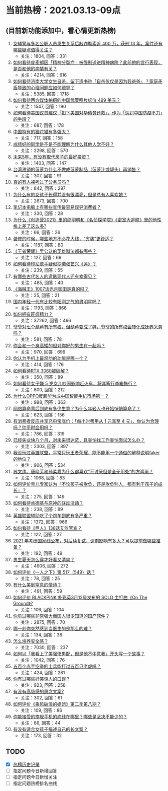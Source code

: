 # 当前热榜：2021.03.13-09点
## (目前新功能添加中，看心情更新热榜)
1. [女辅警与多名公职人员发生关系后敲诈勒索近 400 万，获刑 13 年，案件还有哪些疑点值得关注？](https://www.zhihu.com/question/448965331)
    * 关注：1804, 回答：331
2. [如何看待庞麦郎因「精神分裂症」被强制送进精神病院？此前他的言行表现，是否和他的病情有关？](https://www.zhihu.com/question/448900152)
    * 关注：4214, 回答：616
3. [如何看待济南大学女生自杀，留下遗书称「自杀仅仅是因为我爸爸」？家庭矛盾导致的心理问题应如何疏导？](https://www.zhihu.com/question/448002553)
    * 关注：5385, 回答：1718
4. [如何看待西方媒体拍摄的中国武警照片标价 499 美元？](https://www.zhihu.com/question/448824785)
    * 关注：1547, 回答：190
5. [如何看待美国议员建议「扣下美国对华债务还款」，作为「惩罚中国防疫不力」的手段？](https://www.zhihu.com/question/448932639)
    * 关注：687, 回答：178
6. [中国特有的狸花猫有多强大？](https://www.zhihu.com/question/423321345)
    * 关注：717, 回答：158
7. [成绩好的同学是不是不能理解为什么其他人学不好？](https://www.zhihu.com/question/440822975)
    * 关注：2298, 回答：570
8. [未来5年，有没有取代房子的最好投资？](https://www.zhihu.com/question/441692710)
    * 关注：1403, 回答：147
9. [台湾滞销的菠萝为什么不做成菠萝制品（菠萝汁或罐头）再销售？](https://www.zhihu.com/question/448567998)
    * 关注：307, 回答：91
10. [真的有人裸考过了公务员吗？](https://www.zhihu.com/question/276113114)
    * 关注：842, 回答：297
11. [为什么有的女孩子长得并没有很漂亮，但是总有人喜欢她？](https://www.zhihu.com/question/405378615)
    * 关注：2673, 回答：700
12. [笔记本电脑上有哪些宣传最容易误导消费者？](https://www.zhihu.com/question/448312575)
    * 关注：330, 回答：28
13. [为什么《创造营2021》里的邵明明和《名侦探学院》《密室大逃脱》里的他性格上差了这么多?](https://www.zhihu.com/question/448250412)
    * 关注：66, 回答：26
14. [装修的时候，哪些地方不必花大钱，“穷装”更舒适？](https://www.zhihu.com/question/434313025)
    * 关注：1187, 回答：80
15. [《王者荣耀》里公认的英雄叫法都有哪些？](https://www.zhihu.com/question/443766428)
    * 关注：127, 回答：69
16. [如何看待印尼歌手疑似抄袭张艺兴《莲》？](https://www.zhihu.com/question/448365086)
    * 关注：239, 回答：55
17. [有哪些古代名人的遗骸现代人还有幸得见？](https://www.zhihu.com/question/448762780)
    * 关注：485, 回答：40
18. [《海贼王》1007话光月御田是真的吗？](https://www.zhihu.com/question/448677870)
    * 关注：25, 回答：21
19. [国内年轻一代有比较有阳刚之气的男明星吗？](https://www.zhihu.com/question/436821458)
    * 关注：1193, 回答：866
20. [如何拥有旺盛精力？](https://www.zhihu.com/question/21671881)
    * 关注：37262, 回答：466
21. [爷爷对七个葫芦有所有权，但葫芦变成了娃，爷爷的所有权会转化成抚养义务吗？](https://www.zhihu.com/question/448535473)
    * 关注：581, 回答：78
22. [你会和一个身高矮的但对你好的男生在一起吗？](https://www.zhihu.com/question/445584899)
    * 关注：970, 回答：699
23. [你认为手机上最鸡肋的功能是哪一个？](https://www.zhihu.com/question/447620352)
    * 关注：414, 回答：176
24. [如何看待RTX 3060被破解？](https://www.zhihu.com/question/448654710)
    * 关注：350, 回答：89
25. [如何看待女子嫌 5 岁女儿吵闹影响赶火车，将其塞行李箱拖行？](https://www.zhihu.com/question/448927801)
    * 关注：800, 回答：212
26. [为什么OPPO反超华为成中国智能手机市场第一？](https://www.zhihu.com/question/448138840)
    * 关注：998, 回答：363
27. [网络算命背后到底有多少生意？为什么年轻人也开始悄悄算命了？](https://www.zhihu.com/question/448898621)
    * 关注：623, 回答：156
28. [有消费者反应共享充电宝涨价：「每小时费用从 1 元涨至 4 元」，你认为合理吗？你平时会用吗？](https://www.zhihu.com/question/448895932)
    * 关注：786, 回答：319
29. [已经失业快八个月，对未来很迷茫，且害怕找工作害怕面试怎么办？](https://www.zhihu.com/question/417983831)
    * 关注：2303, 回答：897
30. [我没玩过英雄联盟，平常只玩王者荣耀，能不能用一个通俗的解释说明faker的地位？](https://www.zhihu.com/question/432404612)
    * 关注：906, 回答：534
31. [苏文纨、唐晓芙和孙柔嘉为什么都喜欢“不讨厌但是全无用处”的方鸿渐？](https://www.zhihu.com/question/20567154)
    * 关注：1068, 回答：83
32. [如何评价育儿专家认为「不论孩子被欺负，还是欺负别人，都有利于孩子的成长」？](https://www.zhihu.com/question/448793829)
    * 关注：275, 回答：149
33. [如何看待肯德基与原神的联动活动？](https://www.zhihu.com/question/448206330)
    * 关注：238, 回答：89
34. [英雄联盟辅助吃了个炮车到底有多严重？](https://www.zhihu.com/question/341459636)
    * 关注：1372, 回答：966
35. [如何看待《巨人》138话艾笠官宣？](https://www.zhihu.com/question/447867811)
    * 关注：122, 回答：27
36. [2021 年考研国家线公布，对后续复试、调剂影响有多大？可以提前做哪些准备？](https://www.zhihu.com/question/448954054)
    * 关注：192, 回答：49
37. [男生夏天怎么穿才好看又清爽？](https://www.zhihu.com/question/401002312)
    * 关注：4906, 回答：272
38. [如何评价《一人之下》第 517（549）话？](https://www.zhihu.com/question/448865505)
    * 关注：78, 回答：25
39. [有什么美到窒息的情诗？](https://www.zhihu.com/question/440809465)
    * 关注：491, 回答：59
40. [如何评价 BLACKPINK 朴彩英3月12号发布的 SOLO 主打曲《On The Ground》?](https://www.zhihu.com/question/448921889)
    * 关注：106, 回答：104
41. [你见过哪些非常强大而国人很少知道的国产软件？](https://www.zhihu.com/question/64554518)
    * 关注：2875, 回答：70
42. [哪一刻你突然感到当医生的是那么的难？](https://www.zhihu.com/question/352913036)
    * 关注：134, 回答：38
43. [怎么培养安全感？](https://www.zhihu.com/question/29141214)
    * 关注：7030, 回答：237
44. [如何以「我看上了美强惨男配，但是他不中意我」开头写一个故事？](https://www.zhihu.com/question/434071369)
    * 关注：1042, 回答：76
45. [五百个赤手空拳的士兵能打过五百只老虎吗？](https://www.zhihu.com/question/391725102)
    * 关注：424, 回答：281
46. [你有过哪些好笑惊人的口误？](https://www.zhihu.com/question/62821567)
    * 关注：923, 回答：258
47. [有没有高级感的思念文案?](https://www.zhihu.com/question/438455489)
    * 关注：302, 回答：61
48. [如何评价《乘风破浪的姐姐》第二季第八期？](https://www.zhihu.com/question/448909334)
    * 关注：109, 回答：86
49. [你能接受的旗舰手机的底线在哪里？哪些是坚决不能少的？](https://www.zhihu.com/question/448864394)
    * 关注：66, 回答：44
50. [有没有适合女孩子描述自己的长文案？](https://www.zhihu.com/question/448611410)
    * 关注：173, 回答：32
## TODO
* [x] [热榜历史记录](hot_history/AllHot.md)
* [ ] 指定问题今日新增回答
* [ ] 指定问题今日新增关注
* [ ] 指定问题热榜排名曲线
